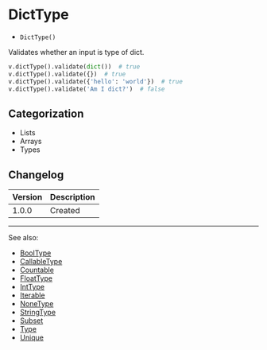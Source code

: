 # DictType

- `DictType()`

Validates whether an input is type of dict.

```python
v.dictType().validate(dict())  # true
v.dictType().validate({})  # true
v.dictType().validate({'hello': 'world'})  # true
v.dictType().validate('Am I dict?')  # false
```

## Categorization

- Lists
- Arrays
- Types

## Changelog

Version | Description
--------|-------------
  1.0.0 | Created

***
See also:

- [BoolType](BoolType.md)
- [CallableType](CallableType.md)
- [Countable](Countable.md)
- [FloatType](FloatType.md)
- [IntType](IntType.md)
- [Iterable](Iterable.md)
- [NoneType](NoneType.md)
- [StringType](StringType.md)
- [Subset](Subset.md)
- [Type](Type.md)
- [Unique](Unique.md)
